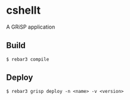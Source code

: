 cshellt
=====

A GRiSP application

Build
-----

    $ rebar3 compile

Deploy
------

    $ rebar3 grisp deploy -n <name> -v <version>
